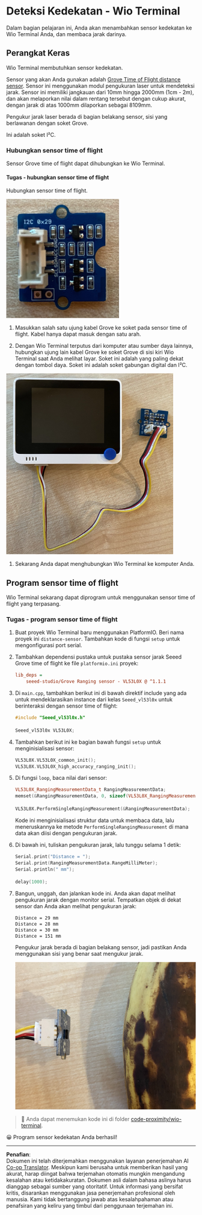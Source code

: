 <!--
CO_OP_TRANSLATOR_METADATA:
{
  "original_hash": "288aebb0c59f7be1d2719b8f9660a313",
  "translation_date": "2025-08-27T22:47:16+00:00",
  "source_file": "4-manufacturing/lessons/4-trigger-fruit-detector/wio-terminal-proximity.md",
  "language_code": "id"
}
-->
# Deteksi Kedekatan - Wio Terminal

Dalam bagian pelajaran ini, Anda akan menambahkan sensor kedekatan ke Wio Terminal Anda, dan membaca jarak darinya.

## Perangkat Keras

Wio Terminal membutuhkan sensor kedekatan.

Sensor yang akan Anda gunakan adalah [Grove Time of Flight distance sensor](https://www.seeedstudio.com/Grove-Time-of-Flight-Distance-Sensor-VL53L0X.html). Sensor ini menggunakan modul pengukuran laser untuk mendeteksi jarak. Sensor ini memiliki jangkauan dari 10mm hingga 2000mm (1cm - 2m), dan akan melaporkan nilai dalam rentang tersebut dengan cukup akurat, dengan jarak di atas 1000mm dilaporkan sebagai 8109mm.

Pengukur jarak laser berada di bagian belakang sensor, sisi yang berlawanan dengan soket Grove.

Ini adalah soket I²C.

### Hubungkan sensor time of flight

Sensor Grove time of flight dapat dihubungkan ke Wio Terminal.

#### Tugas - hubungkan sensor time of flight

Hubungkan sensor time of flight.

![Sensor Grove time of flight](../../../../../translated_images/grove-time-of-flight-sensor.d82ff2165bfded9f485de54d8d07195a6270a602696825fca19f629ddfe94e86.id.png)

1. Masukkan salah satu ujung kabel Grove ke soket pada sensor time of flight. Kabel hanya dapat masuk dengan satu arah.

1. Dengan Wio Terminal terputus dari komputer atau sumber daya lainnya, hubungkan ujung lain kabel Grove ke soket Grove di sisi kiri Wio Terminal saat Anda melihat layar. Soket ini adalah yang paling dekat dengan tombol daya. Soket ini adalah soket gabungan digital dan I²C.

![Sensor Grove time of flight terhubung ke soket kiri](../../../../../translated_images/wio-time-of-flight-sensor.c4c182131d2ea73df67febd004dc0313d271013d016be9c47e7da4d77c6c20a8.id.png)

1. Sekarang Anda dapat menghubungkan Wio Terminal ke komputer Anda.

## Program sensor time of flight

Wio Terminal sekarang dapat diprogram untuk menggunakan sensor time of flight yang terpasang.

### Tugas - program sensor time of flight

1. Buat proyek Wio Terminal baru menggunakan PlatformIO. Beri nama proyek ini `distance-sensor`. Tambahkan kode di fungsi `setup` untuk mengonfigurasi port serial.

1. Tambahkan dependensi pustaka untuk pustaka sensor jarak Seeed Grove time of flight ke file `platformio.ini` proyek:

    ```ini
    lib_deps =
        seeed-studio/Grove Ranging sensor - VL53L0X @ ^1.1.1
    ```

1. Di `main.cpp`, tambahkan berikut ini di bawah direktif include yang ada untuk mendeklarasikan instance dari kelas `Seeed_vl53l0x` untuk berinteraksi dengan sensor time of flight:

    ```cpp
    #include "Seeed_vl53l0x.h"
    
    Seeed_vl53l0x VL53L0X;
    ```

1. Tambahkan berikut ini ke bagian bawah fungsi `setup` untuk menginisialisasi sensor:

    ```cpp
    VL53L0X.VL53L0X_common_init();
    VL53L0X.VL53L0X_high_accuracy_ranging_init();
    ```

1. Di fungsi `loop`, baca nilai dari sensor:

    ```cpp
    VL53L0X_RangingMeasurementData_t RangingMeasurementData;
    memset(&RangingMeasurementData, 0, sizeof(VL53L0X_RangingMeasurementData_t));

    VL53L0X.PerformSingleRangingMeasurement(&RangingMeasurementData);
    ```

    Kode ini menginisialisasi struktur data untuk membaca data, lalu meneruskannya ke metode `PerformSingleRangingMeasurement` di mana data akan diisi dengan pengukuran jarak.

1. Di bawah ini, tuliskan pengukuran jarak, lalu tunggu selama 1 detik:

    ```cpp
    Serial.print("Distance = ");
    Serial.print(RangingMeasurementData.RangeMilliMeter);
    Serial.println(" mm");

    delay(1000);
    ```

1. Bangun, unggah, dan jalankan kode ini. Anda akan dapat melihat pengukuran jarak dengan monitor serial. Tempatkan objek di dekat sensor dan Anda akan melihat pengukuran jarak:

    ```output
    Distance = 29 mm
    Distance = 28 mm
    Distance = 30 mm
    Distance = 151 mm
    ```

    Pengukur jarak berada di bagian belakang sensor, jadi pastikan Anda menggunakan sisi yang benar saat mengukur jarak.

    ![Pengukur jarak di bagian belakang sensor time of flight mengarah ke pisang](../../../../../translated_images/time-of-flight-banana.079921ad8b1496e4525dc26b4cdc71a076407aba3e72ba113ba2e38febae92c5.id.png)

> 💁 Anda dapat menemukan kode ini di folder [code-proximity/wio-terminal](../../../../../4-manufacturing/lessons/4-trigger-fruit-detector/code-proximity/wio-terminal).

😀 Program sensor kedekatan Anda berhasil!

---

**Penafian**:  
Dokumen ini telah diterjemahkan menggunakan layanan penerjemahan AI [Co-op Translator](https://github.com/Azure/co-op-translator). Meskipun kami berusaha untuk memberikan hasil yang akurat, harap diingat bahwa terjemahan otomatis mungkin mengandung kesalahan atau ketidakakuratan. Dokumen asli dalam bahasa aslinya harus dianggap sebagai sumber yang otoritatif. Untuk informasi yang bersifat kritis, disarankan menggunakan jasa penerjemahan profesional oleh manusia. Kami tidak bertanggung jawab atas kesalahpahaman atau penafsiran yang keliru yang timbul dari penggunaan terjemahan ini.